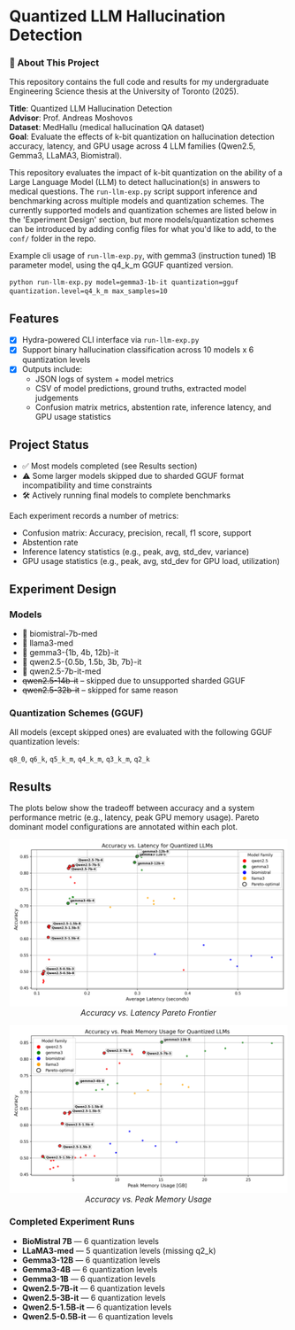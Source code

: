 # Quantized LLM Hallucination Detection
### 🧠 About This Project
This repository contains the full code and results for my undergraduate Engineering Science thesis at the University of Toronto (2025).

**Title**: Quantized LLM Hallucination Detection  
**Advisor**: Prof. Andreas Moshovos  
**Dataset**: MedHallu (medical hallucination QA dataset)  
**Goal**: Evaluate the effects of k-bit quantization on hallucination detection accuracy, latency, and GPU usage across 4 LLM families (Qwen2.5, Gemma3, LLaMA3, Biomistral).

This repository evaluates the impact of k-bit quantization on the ability of a Large Language Model (LLM) to detect hallucination(s) in answers to medical questions. The `run-llm-exp.py` script support inference and benchmarking across multiple models and quantization schemes. The currently supported models and quantization schemes are listed below in the 'Experiment Design' section, but more models/quantization schemes can be introduced by adding config files for what you'd like to add, to the `conf/` folder in the repo.

Example cli usage of `run-llm-exp.py`, with gemma3 (instruction tuned) 1B parameter model, using the q4_k_m GGUF quantized version.
```
python run-llm-exp.py model=gemma3-1b-it quantization=gguf quantization.level=q4_k_m max_samples=10
```

## Features
- [x] Hydra-powered CLI interface via `run-llm-exp.py`
- [x] Support binary hallucination classification across 10 models x 6 quantization levels
- [x] Outputs include:
  - JSON logs of system + model metrics
  - CSV of model predictions, ground truths, extracted model judgements
  - Confusion matrix metrics, abstention rate, inference latency, and GPU usage statistics

## Project Status

- ✅ Most models completed (see Results section)
- ⚠️ Some larger models skipped due to sharded GGUF format incompatibility and time constraints
- 🛠️ Actively running final models to complete benchmarks

Each experiment records a number of metrics:
* Confusion matrix: Accuracy, precision, recall, f1 score, support
* Abstention rate
* Inference latency statistics (e.g., peak, avg, std_dev, variance)
* GPU usage statistics (e.g., peak, avg, std_dev for GPU load, utilization)

## Experiment Design
### Models
- 💊 biomistral-7b-med
- 💊 llama3-med
- 🧠 gemma3-{1b, 4b, 12b}-it
- 🧠 qwen2.5-{0.5b, 1.5b, 3b, 7b}-it
- 🧠 qwen2.5-7b-it-med
- ~~qwen2.5-14b-it~~ – skipped due to unsupported sharded GGUF
- ~~qwen2.5-32b-it~~ – skipped for same reason

### Quantization Schemes (GGUF)
All models (except skipped ones) are evaluated with the following GGUF quantization levels:

`q8_0`, `q6_k`, `q5_k_m`, `q4_k_m`, `q3_k_m`, `q2_k`

## Results

The plots below show the tradeoff between accuracy and a system performance metric (e.g., latency, peak GPU memory usage).
Pareto dominant model configurations are annotated within each plot.

<p align="center">
  <img src="plots/clean_accuracy_vs_latency.png" width="600"/>
  <br/>
  <em>Accuracy vs. Latency Pareto Frontier</em>
</p>

<p align="center">
  <img src="plots/clean_accuracy_vs_peak_mem.png" width="600"/>
  <br/>
  <em>Accuracy vs. Peak Memory Usage</em>
</p>

### Completed Experiment Runs
- **BioMistral 7B** — 6 quantization levels
- **LLaMA3-med** — 5 quantization levels (missing q2_k)
- **Gemma3-12B** — 6 quantization levels
- **Gemma3-4B** — 6 quantization levels
- **Gemma3-1B** — 6 quantization levels
- **Qwen2.5-7B-it** — 6 quantization levels
- **Qwen2.5-3B-it** — 6 quantization levels
- **Qwen2.5-1.5B-it** — 6 quantization levels
- **Qwen2.5-0.5B-it** — 6 quantization levels
